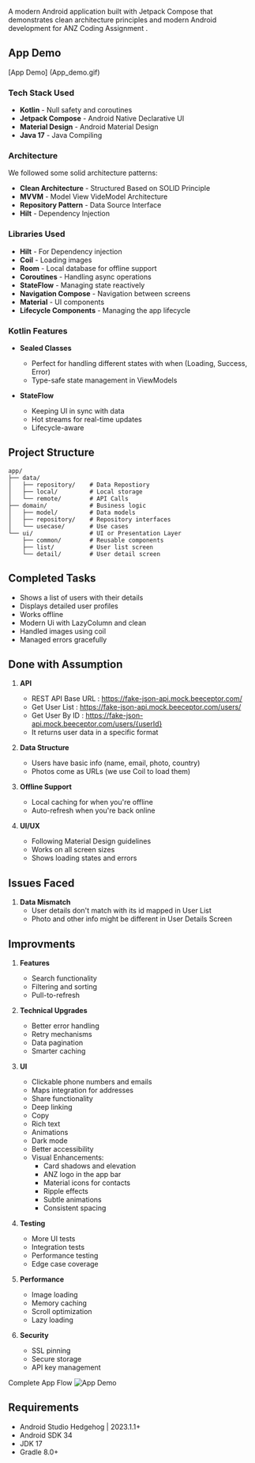 A modern Android application built with Jetpack Compose that demonstrates clean architecture principles and modern Android development for ANZ Coding Assignment .

## App Demo
[App Demo] (App_demo.gif)

### Tech Stack Used

- **Kotlin** - Null safety and coroutines
- **Jetpack Compose** - Android Native Declarative UI  
- **Material Design** - Android Material Design
- **Java 17** - Java Compiling

### Architecture
We followed some solid architecture patterns:
- **Clean Architecture** - Structured Based on SOLID Principle
- **MVVM** - Model View VideModel Architecture
- **Repository Pattern** - Data Source Interface
- **Hilt** - Dependency Injection

### Libraries Used 
- **Hilt** - For Dependency injection
- **Coil** - Loading images 
- **Room** - Local database for offline support
- **Coroutines** - Handling async operations 
- **StateFlow** - Managing state reactively
- **Navigation Compose** - Navigation between screens
- **Material** - UI components
- **Lifecycle Components** - Managing the app lifecycle

### Kotlin Features
- **Sealed Classes**
  - Perfect for handling different states with when (Loading, Success, Error)
  - Type-safe state management in ViewModels
  
- **StateFlow**
  - Keeping UI in sync with data
  - Hot streams for real-time updates
  - Lifecycle-aware

## Project Structure
```
app/
├── data/               
│   ├── repository/    # Data Repostiory
│   ├── local/         # Local storage
│   └── remote/        # API Calls 
├── domain/            # Business logic
│   ├── model/         # Data models
│   ├── repository/    # Repository interfaces
│   └── usecase/       # Use cases
└── ui/                # UI or Presentation Layer
    ├── common/        # Reusable components
    ├── list/          # User list screen
    └── detail/        # User detail screen
```

## Completed Tasks
- Shows a list of users with their details
- Displays detailed user profiles
- Works offline 
- Modern Ui with LazyColumn and clean
- Handled images using coil
- Managed errors gracefully

## Done with Assumption
1. **API**
   - REST API Base URL : https://fake-json-api.mock.beeceptor.com/
   - Get User List : https://fake-json-api.mock.beeceptor.com/users/
   - Get User By ID : https://fake-json-api.mock.beeceptor.com/users/{userId}
   - It returns user data in a specific format

2. **Data Structure**
   - Users have basic info (name, email, photo, country)
   - Photos come as URLs (we use Coil to load them)

3. **Offline Support**
   - Local caching for when you're offline
   - Auto-refresh when you're back online

4. **UI/UX**
   - Following Material Design guidelines
   - Works on all screen sizes
   - Shows loading states and errors

## Issues Faced
1. **Data Mismatch**
   - User details don't match with its id mapped in User List
   - Photo and other info might be different in User Details Screen

## Improvments 
1. **Features**
   - Search functionality
   - Filtering and sorting
   - Pull-to-refresh

2. **Technical Upgrades**
   - Better error handling
   - Retry mechanisms
   - Data pagination
   - Smarter caching

3. **UI**
   - Clickable phone numbers and emails
   - Maps integration for addresses
   - Share functionality
   - Deep linking
   - Copy 
   - Rich text 
   - Animations
   - Dark mode
   - Better accessibility
   - Visual Enhancements:
     - Card shadows and elevation
     - ANZ logo in the app bar
     - Material icons for contacts
     - Ripple effects
     - Subtle animations
     - Consistent spacing

4. **Testing**
   - More UI tests
   - Integration tests
   - Performance testing
   - Edge case coverage

5. **Performance**
   - Image loading
   - Memory caching
   - Scroll optimization
   - Lazy loading

6. **Security**
   - SSL pinning
   - Secure storage
   - API key management
  
Complete App Flow
![App Demo](app_demo_video.gif)

## Requirements
- Android Studio Hedgehog | 2023.1.1+
- Android SDK 34
- JDK 17
- Gradle 8.0+

